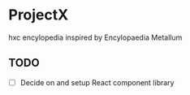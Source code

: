 # ProjectX

hxc encylopedia inspired by Encylopaedia Metallum

## TODO
- [ ] Decide on and setup React component library
